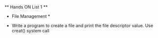 ** Hands ON List 1 **
* File Management *

* Write a program to create a file and print the file descriptor value. Use creat() system call
